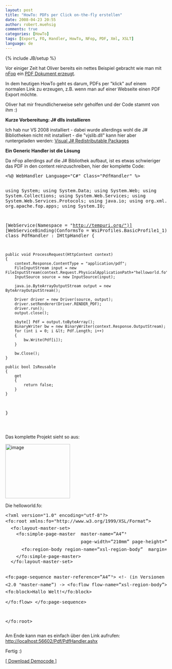 ```yaml
---
layout: post
title: "HowTo: PDFs per Click on-the-fly erstellen"
date: 2008-04-23 20:55
author: robert.muehsig
comments: true
categories: [HowTo]
tags: [Export, FO, Handler, HowTo, NFop, PDF, Xml, XSLT]
language: de
---
```

{% include JB/setup %}
<p>Vor einiger Zeit hat Oliver bereits ein nettes Beispiel gebracht wie man mit <a href="http://sourceforge.net/projects/nfop/">nFop</a> ein <a href="{{BASE_PATH}}/2007/12/06/howto-pdfs-erstellen-unter-net-mit-nfop/">PDF Dokument erzeugt</a>.</p> <p>In dem heutigen HowTo geht es darum, PDFs per "klick" auf einem normalen Link zu erzeugen, z.B. wenn man auf einer Webseite einen PDF Export möchte.</p> <p>Oliver hat mir freundlicherweise sehr geholfen und der Code stammt von ihm :)</p> <p><strong>Kurze Vorbereitung: J# dlls installieren</strong></p> <p>Ich hab nur VS 2008 installiert - dabei wurde allerdings wohl die J# Bibliotheken nicht mit installiert - die "vjslib.dll" kann hier aber runtergeladen werden: <a href="http://msdn2.microsoft.com/en-us/vjsharp/bb188598.aspx">Visual J# Redistributable Packages</a></p> <p><strong>Ein Generic Handler ist die Lösung</strong></p> <p>Da nFop allerdings auf die J# Bibliothek aufbaut, ist es etwas schwieriger das PDF in den content reinzuschreiben, hier der komplette Code:</p> <div class="wlWriterSmartContent" id="scid:812469c5-0cb0-4c63-8c15-c81123a09de7:923ad05a-8302-4cec-9a70-ad42665e24b4" style="padding-right: 0px; display: inline; padding-left: 0px; float: none; padding-bottom: 0px; margin: 0px; padding-top: 0px"><pre name="code" class="c#">&lt;%@ WebHandler Language="C#" Class="PdfHandler" %&gt;

using System;
using System.Data;
using System.Web;
using System.Collections;
using System.Web.Services;
using System.Web.Services.Protocols;
using java.io;
using org.xml.sax;
using org.apache.fop.apps;
using System.IO;


[WebService(Namespace = "http://tempuri.org/")]
[WebServiceBinding(ConformsTo = WsiProfiles.BasicProfile1_1)]
public class PdfHandler : IHttpHandler
{

    public void ProcessRequest(HttpContext context)
    {
        context.Response.ContentType = "application/pdf";                     
        FileInputStream input = new FileInputStream(context.Request.PhysicalApplicationPath+"helloworld.fo");
        InputSource source = new InputSource(input);

        java.io.ByteArrayOutputStream output = new ByteArrayOutputStream();

        Driver driver = new Driver(source, output);
        driver.setRenderer(Driver.RENDER_PDF);
        driver.run();
        output.close();

        sbyte[] Pdf = output.toByteArray();
        BinaryWriter bw = new BinaryWriter(context.Response.OutputStream);           
        for (int i = 0; i &lt; Pdf.Length; i++)
        {
            bw.Write(Pdf[i]);
        }

        bw.Close();
    }

    public bool IsReusable
    {
        get
        {
            return false;
        }
    }
}

</pre></div>
<p>Das komplette Projekt sieht so aus:</p>
<p><a href="{{BASE_PATH}}/assets/wp-images-de/image397.png"><img style="border-right: 0px; border-top: 0px; border-left: 0px; border-bottom: 0px" height="169" alt="image" src="{{BASE_PATH}}/assets/wp-images-de/image-thumb376.png" width="202" border="0"></a> </p>
<p>Die helloworld.fo:</p>
<div class="wlWriterSmartContent" id="scid:812469c5-0cb0-4c63-8c15-c81123a09de7:6f1037ff-8db6-43ed-9cc4-a4361a05f04a" style="padding-right: 0px; display: inline; padding-left: 0px; float: none; padding-bottom: 0px; margin: 0px; padding-top: 0px"><pre name="code" class="c#">&lt;?xml version="1.0" encoding="utf-8"?&gt;
&lt;fo:root xmlns:fo="http://www.w3.org/1999/XSL/Format”&gt;
  &lt;fo:layout-master-set&gt;
    &lt;fo:simple-page-master  master-name=”A4”³
                            page-width=”210mm” page-height=”297mm”&gt;
      &lt;fo:region-body region-name=”xsl-region-body”  margin=”2cm”/&gt;
    &lt;/fo:simple-page-master&gt;
  &lt;/fo:layout-master-set&gt;

  &lt;fo:page-sequence  master-reference=”A4”³&gt;
    &lt;!- (in Versionen &lt;2.0 "master-name”) -&gt;
    &lt;fo:flow flow-name=”xsl-region-body”&gt;
      &lt;fo:block&gt;Hallo Welt!&lt;/fo:block&gt;   
    &lt;/fo:flow&gt;
  &lt;/fo:page-sequence&gt;

&lt;/fo:root&gt;</pre></div>
<p>Am Ende kann man es einfach über den Link aufrufen:<br><a href="http://localhost:56602/Pdf/PdfHandler.ashx">http://localhost:56602/Pdf/PdfHandler.ashx</a></p>
<p>Fertig :)</p>
<p><a href="{{BASE_PATH}}/assets/files/democode/pdfonthefly/pdfonthefly.zip">[ Download Democode ]</a></p>
